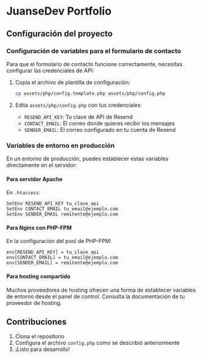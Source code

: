 # JuanseDev Portfolio

## Configuración del proyecto

### Configuración de variables para el formulario de contacto

Para que el formulario de contacto funcione correctamente, necesitas configurar las credenciales de API:

1. Copia el archivo de plantilla de configuración:
   ```bash
   cp assets/php/config.template.php assets/php/config.php
   ```

2. Edita `assets/php/config.php` con tus credenciales:
   - `RESEND_API_KEY`: Tu clave de API de Resend
   - `CONTACT_EMAIL`: El correo donde quieres recibir los mensajes
   - `SENDER_EMAIL`: El correo configurado en tu cuenta de Resend

### Variables de entorno en producción

En un entorno de producción, puedes establecer estas variables directamente en el servidor:

#### Para servidor Apache
En `.htaccess`:
```
SetEnv RESEND_API_KEY tu_clave_api
SetEnv CONTACT_EMAIL tu_email@ejemplo.com
SetEnv SENDER_EMAIL remitente@ejemplo.com
```

#### Para Nginx con PHP-FPM
En la configuración del pool de PHP-FPM:
```
env[RESEND_API_KEY] = tu_clave_api
env[CONTACT_EMAIL] = tu_email@ejemplo.com
env[SENDER_EMAIL] = remitente@ejemplo.com
```

#### Para hosting compartido
Muchos proveedores de hosting ofrecen una forma de establecer variables de entorno desde el panel de control. Consulta la documentación de tu proveedor de hosting.

## Contribuciones

1. Clona el repositorio
2. Configura el archivo `config.php` como se describió anteriormente
3. ¡Listo para desarrollo!
